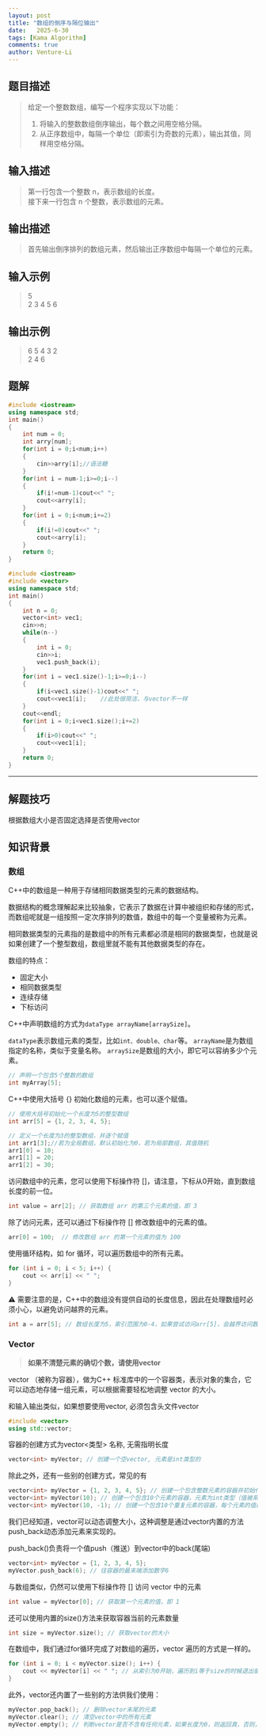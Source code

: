```yaml
---
layout: post
title: "数组的倒序与隔位输出"
date:   2025-6-30
tags: [Kama Algorithm]
comments: true
author: Venture-Li
---
```


## 题目描述

> 给定一个整数数组，编写一个程序实现以下功能：  
> 1. 将输入的整数数组倒序输出，每个数之间用空格分隔。  
> 2. 从正序数组中，每隔一个单位（即索引为奇数的元素），输出其值，同样用空格分隔。  

## 输入描述

> 第一行包含一个整数 n，表示数组的长度。  
> 接下来一行包含 n 个整数，表示数组的元素。  

## 输出描述

> 首先输出倒序排列的数组元素，然后输出正序数组中每隔一个单位的元素。  


## 输入示例

> 5  
> 2 3 4 5 6  

## 输出示例

> 6 5 4 3 2  
> 2 4 6  

## 题解

```c++
#include <iostream>
using namespace std;
int main()
{
    int num = 0;
    int arry[num];
    for(int i = 0;i<num;i++)
    {
        cin>>arry[i];//语法糖
    }
    for(int i = num-1;i>=0;i--)
    {
        if(i!=num-1)cout<<" ";
        cout<<arry[i];
    }
    for(int i = 0;i<num;i+=2)
    {
        if(i!=0)cout<<" ";
        cout<<arry[i];
    }
    return 0;
}
```
```c++
#include <iostream>
#include <vector>
using namespace std;
int main()
{
    int n = 0;
    vector<int> vec1;
    cin>>n;
    while(n--)
    {
        int i = 0;
        cin>>i;
        vec1.push_back(i);
    }
    for(int i = vec1.size()-1;i>=0;i--)
    {
        if(i<vec1.size()-1)cout<<" ";
        cout<<vec1[i];    //此处很简洁，与vector不一样
    }
    cout<<endl;
    for(int i = 0;i<vec1.size();i+=2)
    {
        if(i>0)cout<<" ";
        cout<<vec1[i];
    }
    return 0;
}
```
---

## 解题技巧

根据数组大小是否固定选择是否使用vector

## 知识背景

### 数组

C++中的数组是一种用于存储相同数据类型的元素的数据结构。

数据结构的概念理解起来比较抽象，它表示了数据在计算中被组织和存储的形式，而数组呢就是一组按照一定次序排列的数值，数组中的每一个变量被称为元素。

相同数据类型的元素指的是数组中的所有元素都必须是相同的数据类型，也就是说如果创建了一个整型数组，数组里就不能有其他数据类型的存在。

数组的特点：

- 固定大小
- 相同数据类型
- 连续存储
- 下标访问
  
C++中声明数组的方式为`dataType arrayName[arraySize]`。

`dataType`表示数组元素的类型，比如`int、double、char`等。
`arrayName`是为数组指定的名称，类似于变量名称。
`arraySize`是数组的大小，即它可以容纳多少个元素。

```c++
// 声明一个包含5个整数的数组
int myArray[5];
```

C++中使用大括号 {} 初始化数组的元素，也可以逐个赋值。

```c++
// 使用大括号初始化一个长度为5的整型数组
int arr[5] = {1, 2, 3, 4, 5}; 

// 定义一个长度为3的整型数组，并逐个赋值
int arr1[3];//若为全局数组，默认初始化为0，若为局部数组，其值随机
arr1[0] = 10;
arr1[1] = 20;
arr1[2] = 30; 
```

访问数组中的元素，您可以使用下标操作符 []，请注意，下标从0开始，直到数组长度的前一位。

```c++
int value = arr[2]; // 获取数组 arr 的第三个元素的值，即 3
```

除了访问元素，还可以通过下标操作符 [] 修改数组中的元素的值。

```c++
arr[0] = 100;  // 修改数组 arr 的第一个元素的值为 100
```

使用循环结构，如 for 循环，可以遍历数组中的所有元素。

```c++
for (int i = 0; i < 5; i++) {
    cout << arr[i] << " ";
}
```

⚠️ 需要注意的是，C++中的数组没有提供自动的长度信息，因此在处理数组时必须小心，以避免访问越界的元素。

```c++
int a = arr[5]; // 数组长度为5，索引范围为0-4，如果尝试访问arr[5]，会越界访问数组范围，导致程序运行出错
```

### Vector

> **如果不清楚元素的确切个数，请使用vector**

vector （被称为容器），做为C++ 标准库中的一个容器类，表示对象的集合，它可以动态地存储一组元素，可以根据需要轻松地调整 vector 的大小。

和输入输出类似，如果想要使用vector, 必须包含头文件vector

```c++
#include <vector>
using std::vector;
```

容器的创建方式为vector<类型> 名称, 无需指明长度
```c++
vector<int> myVector; // 创建一个空vector, 元素是int类型的
```

除此之外，还有一些别的创建方式，常见的有
```c++
vector<int> myVector = {1, 2, 3, 4, 5}; // 创建一个包含整数元素的容器并初始化元素
vector<int> myVector(10); // 创建一个包含10个元素的容器，元素为int类型（值被系统默认初始化为0）
vector<int> myVector(10, -1); // 创建一个包含10个重复元素的容器，每个元素的值都是-1
```
我们已经知道，vector可以动态调整大小，这种调整是通过vector内置的方法push_back动态添加元素来实现的。

push_back()负责将一个值push（推送）到vector中的back(尾端)

```c++
vector<int> myVector = {1, 2, 3, 4, 5};
myVector.push_back(6); // 往容器的最末端添加数字6
```

与数组类似，仍然可以使用下标操作符 [] 访问 vector 中的元素

```c++
int value = myVector[0]; // 获取第一个元素的值，即 1
```
还可以使用内置的size()方法来获取容器当前的元素数量

```c++
int size = myVector.size(); // 获取vector的大小
```

在数组中，我们通过for循环完成了对数组的遍历，vector 遍历的方式是一样的。

```c++
for (int i = 0; i < myVector.size(); i++) {
    cout << myVector[i] << " "; // 从索引为0开始，遍历到i等于size的时候退出循环，完成整个遍历
}
```

此外，vector还内置了一些别的方法供我们使用：

```c++
myVector.pop_back(); // 删除vector末尾的元素
myVector.clear(); // 清空vector中的所有元素
myVector.empty(); // 判断vector是否不含有任何元素，如果长度为0，则返回真，否则，返回假
```
